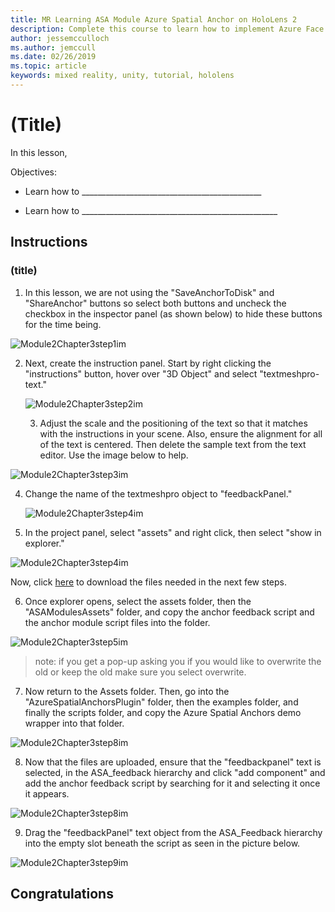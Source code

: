 ```yaml
---
title: MR Learning ASA Module Azure Spatial Anchor on HoloLens 2
description: Complete this course to learn how to implement Azure Face Recognition within a mixed reality application.
author: jessemcculloch
ms.author: jemccull
ms.date: 02/26/2019
ms.topic: article
keywords: mixed reality, unity, tutorial, hololens
---
```


# (Title)

In this lesson, 

Objectives:

* Learn how to _____________________________________________

* Learn how to _________________________________________________

  

## Instructions

### (title)

1. In this lesson, we are not using the "SaveAnchorToDisk" and "ShareAnchor" buttons so select both buttons and uncheck the checkbox in the inspector panel (as shown below) to hide these buttons for the time being.
   

![Module2Chapter3step1im](images/module2chapter3step1im.PNG)

2. Next, create the instruction panel. Start by right clicking the "instructions" button, hover over "3D Object" and select "textmeshpro-text."

   

   ![Module2Chapter3step2im](images/module2chapter3step2im.png)

   3. Adjust the scale and the positioning of the text so that it matches with the instructions in your scene. Also, ensure the alignment for all of the text is centered. Then delete the sample text from the text editor. Use the image below to help. 


![Module2Chapter3step3im](images/module2chapter3step3im.png)

4. Change the name of the textmeshpro object to "feedbackPanel."
   
   ![Module2Chapter3step4im](images/module2chapter3step4im.PNG)
   
5. In the project panel, select "assets" and right click, then select "show in explorer."
   

![Module2Chapter3step4im](images/module2chapter3step5im.png)

Now, click [here](https://onedrive.live.com/?authkey=%21ABXEC8PvyQu8Qd8&id=5B7335C4342BCB0E%21395636&cid=5B7335C4342BCB0E) to download the files needed in the next few steps.

6. Once explorer opens, select the assets folder, then the "ASAModulesAssets" folder, and copy the anchor feedback script and the anchor module script files into the folder. 
   

![Module2Chapter3step5im](images/module2chapter3step6im.png)

> note: if you get a pop-up asking you if you would like to overwrite the old or keep the old make sure you select overwrite.

7. Now return to the Assets folder. Then, go into the "AzureSpatialAnchorsPlugin" folder, then the examples folder, and finally the scripts folder, and copy the Azure Spatial Anchors demo wrapper into that folder. 
   

![Module2Chapter3step8im](images/module2chapter3step7im.png)

8. Now that the files are uploaded, ensure that the "feedbackpanel" text is selected, in the ASA_feedback hierarchy and click "add component" and add the anchor feedback script by searching for it and selecting it once it appears. 
   
   

![Module2Chapter3step8im](images/module2chapter3step8im.PNG)

9. Drag the "feedbackPanel" text object from the ASA_Feedback hierarchy into the empty slot beneath the script as seen in the picture below. 
   
![Module2Chapter3step9im](images/module2chapter3step9im.PNG)
   
   

## Congratulations




